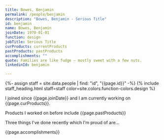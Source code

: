 ```yaml
---
title: Bowes, Benjamin
permalink: /people/benjamin
description: "Bowes, Benjamin - Serious Title"
id: benjamin
name: Bowes, Benjamin
joinDate: 1970-01-01
function: design
jobTitle: Serious Title
curProducts: currentProducts
pastProducts: pastProducts
accomplishments: ""
quote: Families are like fudge – mostly sweet with a few nuts.
linkedinId: benjamin

---
```


{%- assign staff = site.data.people | find: "id", "{{page.id}}" -%}
{% include staff_heading.html staff=staff color=site.colors.function-colors.design %}

<p>I joined since {{page.joinDate}} and I am currently working on {{page.curProducts}}.</p>

<p>Products I worked on before include {{page.pastProducts}}</p>

<p>Three things I've done recently which I'm proud of are...</p>
{{page.accomplishments}}

